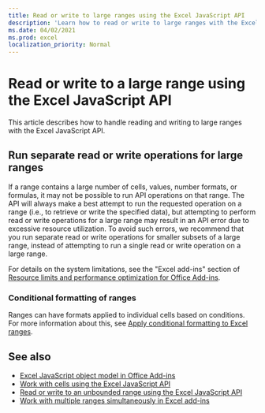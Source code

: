 ```yaml
---
title: Read or write to large ranges using the Excel JavaScript API
description: 'Learn how to read or write to large ranges with the Excel JavaScript API.'
ms.date: 04/02/2021
ms.prod: excel
localization_priority: Normal
---
```


# Read or write to a large range using the Excel JavaScript API

This article describes how to handle reading and writing to large ranges with the Excel JavaScript API.

## Run separate read or write operations for large ranges

If a range contains a large number of cells, values, number formats, or formulas, it may not be possible to run API operations on that range. The API will always make a best attempt to run the requested operation on a range (i.e., to retrieve or write the specified data), but attempting to perform read or write operations for a large range may result in an API error due to excessive resource utilization. To avoid such errors, we recommend that you run separate read or write operations for smaller subsets of a large range, instead of attempting to run a single read or write operation on a large range.

For details on the system limitations, see the "Excel add-ins" section of [Resource limits and performance optimization for Office Add-ins](../concepts/resource-limits-and-performance-optimization.md#excel-add-ins).

### Conditional formatting of ranges

Ranges can have formats applied to individual cells based on conditions. For more information about this, see [Apply conditional formatting to Excel ranges](excel-add-ins-conditional-formatting.md).

## See also

- [Excel JavaScript object model in Office Add-ins](excel-add-ins-core-concepts.md)
- [Work with cells using the Excel JavaScript API](excel-add-ins-cells.md)
- [Read or write to an unbounded range using the Excel JavaScript API](excel-add-ins-ranges-unbounded.md)
- [Work with multiple ranges simultaneously in Excel add-ins](excel-add-ins-multiple-ranges.md)
